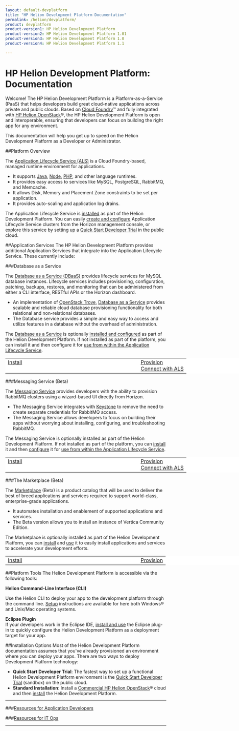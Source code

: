 ```yaml
---
layout: default-devplatform
title: "HP Helion Development Platform Documentation"
permalink: /helion/devplatform/
product: devplatform
product-version1: HP Helion Development Platform
product-version2: HP Helion Development Platform 1.01
product-version3: HP Helion Development Platform 1.0
product-version4: HP Helion Development Platform 1.1

---
```

<!--PUBLISHED-->

# HP Helion Development Platform: Documentation

Welcome! The HP Helion Development Platform is a Platform-as-a-Service (PaaS) that helps developers build great cloud-native applications across private and public clouds.  Based on [Cloud Foundry](http://cloudfoundry.org/index.html)&trade; and fully integrated with [HP Helion OpenStack](/helion/openstack/)&reg;, the HP Helion Development Platform is open and interoperable, ensuring that developers can focus on building the right app for any environment.

This documentation will help you get up to speed on the  Helion Development Platform as a Developer or Administrator.

##Platform Overview

The [Application Lifecycle Service (ALS)](/als/v1/) is a Cloud Foundry-based, managed runtime environment for applications. 

- It supports [Java](/helion/devplatform/appdev/#java), [Node](/helion/devplatform/appdev/#node), [PHP](/helion/devplatform/appdev/#PHP), and other language runtimes.
- It provides easy access to services like MySQL, PostgreSQL, RabbitMQ, and Memcache.
- It allows Disk, Memory and Placement Zone constraints to be set per application.
- It provides auto-scaling and application log drains.
 
The Application Lifecycle Service is [installed](/helion/devplatform/install/#install-als) as part of the Helion Development Platform. You can easily [create and configure](/als/v1/admin/#wizard-based-cluster-creation) Application Lifecycle Service clusters from the Horizon management console, or explore this service by setting up a [Quick Start Developer Trial](/helion/devplatform/ALS-developer-trial-quick-start/) in the public cloud.

##Application Services
The HP Helion Development Platform provides additional Application Services that integrate into the Application Lifecycle Service. These currently include:

###Database as a Service  

The [Database as a Service (DBaaS)](/helion/devplatform/databaseservice/) provides lifecycle services for MySQL database instances. Lifecycle services includes provisioning, configuration, patching, backups, restores, and monitoring that can be administered from either a CLI interface, RESTful APIs or the Horizon dashboard. 

- An implementation of [OpenStack Trove](https://wiki.openstack.org/wiki/Trove), [Database as a Service](/helion/devplatform/databaseservice/) provides scalable and reliable cloud database provisioning functionality for both relational and non-relational databases.  
- The Database service provides a simple and easy way to access and utilize features in a database without the overhead of administration.  

The [Database as a Service](/helion/devplatform/connectdatabase/) is optionally [installed and configured](/helion/devplatform/install/#install-database) as part of the Helion Development Platform. If not installed as part of the platform, you can install it and then configure it for [use from within the Application Lifecycle Service](/helion/devplatform/connectdatabase/).

<table style="vertical-align: top; width: 800px; background-color: white; border: 0px;">
<tr style="border: 0px;vertical-align: top;"><td style="border: 0px; width: 400px;"><a href="install/#install-database">Install</a><br></td><td style="border: 0px; align: right;"><a href="databaseservice">Provision</a><br><a href="connectdatabase">Connect with ALS</a></td></tr>
</table>
###Messaging Service (Beta)

The [Messaging Service](/helion/devplatform/messageservice/)  provides developers with the ability to provision RabbitMQ clusters using a wizard-based UI directly from Horizon.

- The Messaging Service integrates with [Keystone](/helion/openstack/services/identity/overview/) to remove the need to create separate credentials for RabbitMQ access. 
- The Messaging Service allows developers to focus on building their apps without worrying about installing, configuring, and troubleshooting RabbitMQ.

The Messaging Service is optionally installed as part of the Helion Development Platform. If not installed as part of the platform, you can [install](/helion/devplatform/install/#install-messaging) it and then [configure](/helion/devplatform/messageservice/) it for [use from within the Application Lifecycle Service](/helion/devplatform/msgaas/als).

<table style="vertical-align: top; width: 800px; background-color: white; border: 0px;">
<tr style="border: 0px;vertical-align: top;"><td style="border: 0px;width: 400px;"><a href="install/#install-messaging">Install</a><br></td><td style="border: 0px; align: right;"><a href="messageservice">Provision</a><br><a href="msgaas/als">Connect with ALS</a></td></tr>
</table>

###The Marketplace (Beta)

The [Marketplace](/helion/devplatform/marketplace/) (Beta) is a product catalog that will be used to deliver the best of breed applications and services required to support world-class, enterprise-grade applications.

- It automates installation and enablement of supported applications and services.
- The Beta version allows you to install an instance of Vertica Community Edition.

The Marketplace is optionally installed as part of the Helion Development Platform, you can [install](/helion/devplatform/install/#install-marketplace) and [use](/helion/devplatform/marketplace/) it to easily install applications and services to accelerate your development efforts.

<table style="vertical-align: top; width: 800px; background-color: white; border: 0px;">
<tr style="border: 0px;vertical-align: top;"><td style="border: 0px; width: 400px;"><a href="install/#install-marketplace">Install</a><br></td><td style="border: 0px; align: right;"><a href="marketplace">Provision</a></td></tr>
</table>

##Platform Tools
The Helion Development Platform is accessible via the following tools: 

**Helion Command-Line Interface (CLI)**<br>

Use the Helion CLI to deploy your app to the development platform through the command line. [Setup](/als/v1/user/client/#helion-client-setup) instructions are available for here both Windows&reg; and Unix/Mac operating systems.

**Eclipse Plugin**<br>
 If your developers work in the Eclipse IDE, [install and use](/helion/devplatform/eclipse/) the Eclipse plug-in to quickly configure the Helion Development Platform as a deployment target for your app. 

##Installation Options
Most of the Helion Development Platform documentation assumes that you've already provisioned an environment where you can deploy your apps. There are two ways to deploy Development Platform technology:
 
- **Quick Start Developer Trial**: The fastest way to set up a functional Helion Development Platform environment is the [Quick Start Developer Trial](/helion/devplatform/ALS-developer-trial-quick-start/) (sandbox) on the public cloud.
- **Standard Installation**: Install a [Commercial HP Helion OpenStack](/helion/openstack/install/overview/)&reg; cloud and then [install](/helion/devplatform/install/) the Helion Development Platform.  

----------
###[Resources for Application Developers](/helion/devplatform/appdev/)
  
###[Resources for IT Ops](/helion/devplatform/sysadmin/)
  
<!--### [Resources for OpenStack Integration, Extension, and Service Development](/helion/devplatform/servicedev/) -->

----
 
